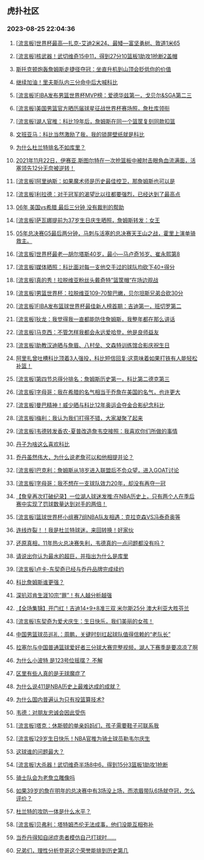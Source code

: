 ## 虎扑社区 
### 2023-08-25 22:04:36

1. [[流言板]世界杯最高—扎克-艾迪2米24、最矮—富坚勇树、敦道1米65](https://bbs.hupu.com/61824993.html)

2. [[流言板]核武器！武切维奇15中11，得到27分10篮板1助攻1抢断2盖帽](https://bbs.hupu.com/61824151.html)

3. [斯托克顿炮轰詹姆斯走捷径夺冠：坐直升机到山顶会贬低你的价值](https://bbs.hupu.com/61819166.html)

4. [继续加油！里夫斯队内三分命中后大喊科比](https://bbs.hupu.com/61824470.html)

5. [[流言板]FIBA发布男篮世界杯MVP榜：爱德华兹第一，戈贝尔&SGA第二三](https://bbs.hupu.com/61819082.html)

6. [[流言板]美国男篮官方晒历届球星征战世界杯赛场照，詹杜库领衔](https://bbs.hupu.com/61822557.html)

7. [[流言板]湖人官推：科比19年后，詹姆斯在同一个篮筐复刻同款扣篮](https://bbs.hupu.com/61818794.html)

8. [文班亚马：科比当然激励了我，我的锁屏壁纸就是科比](https://bbs.hupu.com/61825274.html)

9. [为什么杜兰特排名不如库里？](https://bbs.hupu.com/61824848.html)

10. [2021年11月22日，伊赛亚.斯图尔特在一次抢篮板中被肘击眼角血流满面，活塞领先12分无奈被逆转！](https://bbs.hupu.com/61818551.html)

11. [[流言板]阿里纳斯：如果魔术师是历史最佳控卫，那詹姆斯也可以是](https://bbs.hupu.com/61825839.html)

12. [[流言板]利拉德：对于冠军的渴望比以往都要强烈，已经达到了最高点](https://bbs.hupu.com/61818150.html)

13. [06年 美国vs希腊 最后三分钟 没有裁判的帮助](https://bbs.hupu.com/61817787.html)

14. [[流言板]萨瓦娜提前为37岁生日庆生晒照，詹姆斯转发：女王](https://bbs.hupu.com/61819591.html)

15. [05年总决赛G5最后两分钟，马刺与活塞的总决赛天王山之战，霍里上演单骑救主。](https://bbs.hupu.com/61819185.html)

16. [[流言板]世界杯最老—胡尔塔斯40岁，最小—马卢奇16岁、崔永熙第8](https://bbs.hupu.com/61825282.html)

17. [[流言板]媒体晒照：科比面对每一支他交手过的球队均砍下40+得分](https://bbs.hupu.com/61819555.html)

18. [[流言板]真的秀！拉脱维亚粉丝头戴奇特”篮筐帽“在场边观战](https://bbs.hupu.com/61824183.html)

19. [[流言板]男篮世界杯：拉脱维亚109-70黎巴嫩，贝尔坦斯兄弟合砍30分](https://bbs.hupu.com/61824452.html)

20. [[流言板]FIBA发布篮球世界杯最佳新人榜首期：吉迪第一，班切罗第二](https://bbs.hupu.com/61824396.html)

21. [[流言板]狄龙：我觉得我一直都能防住詹姆斯，我整年都在那么讲话](https://bbs.hupu.com/61816747.html)

22. [[流言板]马克西：不管怎样我都会永远爱哈登，他是良师益友](https://bbs.hupu.com/61816971.html)

23. [[流言板]助教汉迪晒与詹眉、八村垒、文森特训练馆合影庆祝生日](https://bbs.hupu.com/61821487.html)

24. [阿里扎曾吐槽科比顶着3人强投，科比短信回复:这意味着如果打铁有人能轻松补篮！](https://bbs.hupu.com/61819531.html)

25. [[流言板]第四节总得分排名：詹姆斯历史第一，科比第二德克第三](https://bbs.hupu.com/61817054.html)

26. [[流言板]字母哥：我在希腊的名气相当于乔詹在美国的名气，也许更大](https://bbs.hupu.com/61816625.html)

27. [[流言板]曼巴精神！威少晒与科比12年奥运会夺金合影纪念科比](https://bbs.hupu.com/61817915.html)

28. [[流言板]梅利：我认为我们打得不错，大家凝聚了起来](https://bbs.hupu.com/61825705.html)

29. [[流言板]韦德转发香农-夏普改造詹韦空接照：我喜欢你们所做的事情](https://bbs.hupu.com/61818042.html)

30. [丹子为啥这么喜欢科比](https://bbs.hupu.com/61825191.html)

31. [乔丹虽然伟大，为什么说老詹可以和他相提并论？](https://bbs.hupu.com/61825622.html)

32. [[流言板]巴克利：詹姆斯从18岁进入联盟后不负众望，进入GOAT讨论](https://bbs.hupu.com/61819276.html)

33. [[流言板]字母哥：我不想在一支球队效力20年，却没有再夺一冠](https://bbs.hupu.com/61816517.html)

34. [【詹皇再次打破纪录】一位湖人球迷发推:在NBA历史上，只有两个人在季后赛中实现了罚球数量达到对手的两倍！](https://bbs.hupu.com/61825563.html)

35. [[流言板]篮球世界杯小组赛7组NBA队友相遇：克拉克森VS冯泰奇奥等](https://bbs.hupu.com/61824641.html)

36. [连线炸裂！！我是杜兰特球迷，来回转换！好家伙](https://bbs.hupu.com/61824938.html)

37. [还原真相，11年热火总决赛失利，韦德真的一点问题都没有吗？](https://bbs.hupu.com/61826176.html)

38. [请说出你认为最水的超巨，并指出为什么是库里](https://bbs.hupu.com/61825843.html)

39. [[流言板]卢卡-东契奇已经与乔丹品牌完成续约](https://bbs.hupu.com/61818200.html)

40. [科比詹姆斯谁更强？](https://bbs.hupu.com/61824682.html)

41. [深扒邓肯生涯10宗“罪”！有人越分析越强](https://bbs.hupu.com/61825109.html)

42. [【全场集锦】开门红！吉迪14+9+8准三双 米尔斯25分 澳大利亚大胜芬兰](https://bbs.hupu.com/61824258.html)

43. [[流言板]东契奇为爱犬庆生：生日快乐，我们美丽的女孩！](https://bbs.hupu.com/61823849.html)

44. [中国男篮球员巡礼：周鹏，关键时刻扛起球队值得信赖的“老队长”](https://bbs.hupu.com/61819324.html)

45. [拉塞尔与中国普通篮球爱好者三分球大赛完整视频，湖人下赛季是要凉凉了啊](https://bbs.hupu.com/61825455.html)

46. [为什么小波特 是123号位摇摆？ 不解](https://bbs.hupu.com/61818767.html)

47. [区里有些人真的是无球魔症了](https://bbs.hupu.com/61823430.html)

48. [为什么说411是NBA历史上最难达成的成就？](https://bbs.hupu.com/61822331.html)

49. [为什么国内普遍认为只有投篮算技术?](https://bbs.hupu.com/61822513.html)

50. [韦德：对朋友忠诚会因此受伤](https://bbs.hupu.com/61826098.html)

51. [[流言板]塔克：休斯顿的单亲妈妈们，孩子需要鞋子可联系我](https://bbs.hupu.com/61823088.html)

52. [[流言板]29岁生日快乐！NBA官推为骑士球员勒韦尔庆生](https://bbs.hupu.com/61825375.html)

53. [这球谁的问题最大？](https://bbs.hupu.com/61825986.html)

54. [[流言板]大杀器！武切维奇半场8中6，得到15分3篮板1助攻1抢断](https://bbs.hupu.com/61823447.html)

55. [骑士队会为老詹立雕像吗](https://bbs.hupu.com/61825415.html)

56. [如果39岁的詹在明年的总决赛中有3场没上场，而浓眉带队6场就夺冠，怎么评价？](https://bbs.hupu.com/61824795.html)

57. [杜兰特的攻防一体是什么水平？](https://bbs.hupu.com/61824899.html)

58. [[流言板]贝弗利：塔特姆杰伦无法成事，他们没能互相弥补](https://bbs.hupu.com/61817519.html)

59. [当乔丹得知自闭症患者模仿自己打球时……](https://bbs.hupu.com/61816479.html)

60. [兄弟们，理性分析登哥这个荣誉能排到历史第几](https://bbs.hupu.com/61825535.html)

